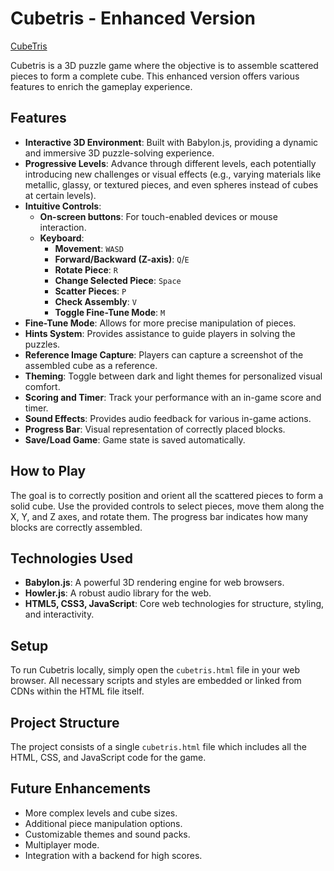# **Cubetris** - Enhanced Version

[CubeTris](https://ravendano014.github.io/cubetris/)

Cubetris is a 3D puzzle game where the objective is to assemble scattered pieces to form a complete cube. This enhanced version offers various features to enrich the gameplay experience.

## Features

* **Interactive 3D Environment**: Built with Babylon.js, providing a dynamic and immersive 3D puzzle-solving experience.
* **Progressive Levels**: Advance through different levels, each potentially introducing new challenges or visual effects (e.g., varying materials like metallic, glassy, or textured pieces, and even spheres instead of cubes at certain levels).
* **Intuitive Controls**:
    * **On-screen buttons**: For touch-enabled devices or mouse interaction.
    * **Keyboard**:
        * **Movement**: `WASD`
        * **Forward/Backward (Z-axis)**: `Q`/`E`
        * **Rotate Piece**: `R`
        * **Change Selected Piece**: `Space`
        * **Scatter Pieces**: `P`
        * **Check Assembly**: `V`
        * **Toggle Fine-Tune Mode**: `M`
* **Fine-Tune Mode**: Allows for more precise manipulation of pieces.
* **Hints System**: Provides assistance to guide players in solving the puzzles.
* **Reference Image Capture**: Players can capture a screenshot of the assembled cube as a reference.
* **Theming**: Toggle between dark and light themes for personalized visual comfort.
* **Scoring and Timer**: Track your performance with an in-game score and timer.
* **Sound Effects**: Provides audio feedback for various in-game actions.
* **Progress Bar**: Visual representation of correctly placed blocks.
* **Save/Load Game**: Game state is saved automatically.

## How to Play

The goal is to correctly position and orient all the scattered pieces to form a solid cube. Use the provided controls to select pieces, move them along the X, Y, and Z axes, and rotate them. The progress bar indicates how many blocks are correctly assembled.

## Technologies Used

* **Babylon.js**: A powerful 3D rendering engine for web browsers.
* **Howler.js**: A robust audio library for the web.
* **HTML5, CSS3, JavaScript**: Core web technologies for structure, styling, and interactivity.

## Setup

To run Cubetris locally, simply open the `cubetris.html` file in your web browser. All necessary scripts and styles are embedded or linked from CDNs within the HTML file itself.

## Project Structure

The project consists of a single `cubetris.html` file which includes all the HTML, CSS, and JavaScript code for the game.

## Future Enhancements

* More complex levels and cube sizes.
* Additional piece manipulation options.
* Customizable themes and sound packs.
* Multiplayer mode.
* Integration with a backend for high scores.
